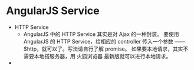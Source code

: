 # AngularJS Service
- HTTP Service
	- AngularJS 中的 HTTP Service 其实是对 Ajax 的一种封装。
要使用 AngularJS 的 HTTP Service，给相应的 controller 传入一个参数 —— $http，就可以了。写法请自行了解 promise。
如果要本地请求，其实不需要本地搭服务器，用 火狐浏览器 最新版就可以进行本地请求。
- 